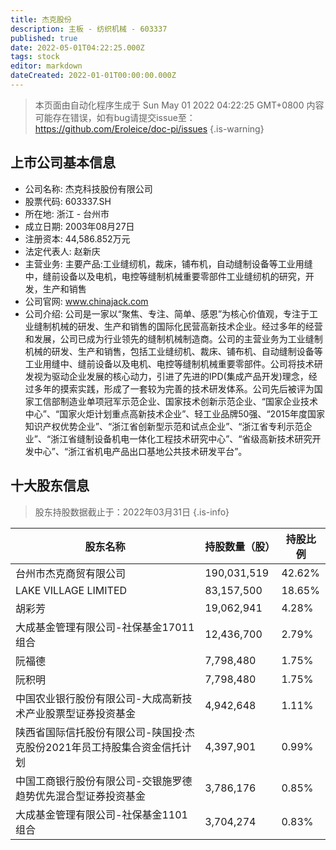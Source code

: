 ```yaml
---
title: 杰克股份
description: 主板 - 纺织机械 - 603337
published: true
date: 2022-05-01T04:22:25.000Z
tags: stock
editor: markdown
dateCreated: 2022-01-01T00:00:00.000Z
---
```


> 本页面由自动化程序生成于 Sun May 01 2022 04:22:25 GMT+0800
> 内容可能存在错误，如有bug请提交issue至：https://github.com/Eroleice/doc-pi/issues
{.is-warning}

## 上市公司基本信息
- 公司名称: 杰克科技股份有限公司
- 股票代码: 603337.SH
- 所在地: 浙江 - 台州市
- 成立日期: 2003年08月27日
- 注册资本: 44,586.852万元
- 法定代表人: 赵新庆
- 主营业务: 主要产品:工业缝纫机，裁床，铺布机，自动缝制设备等工业用缝中，缝前设备以及电机，电控等缝制机械重要零部件工业缝纫机的研究，开发，生产和销售
- 公司官网: www.chinajack.com
- 公司介绍: 公司是一家以“聚焦、专注、简单、感恩”为核心价值观，专注于工业缝制机械的研发、生产和销售的国际化民营高新技术企业。经过多年的经营和发展，公司已成为行业领先的缝制机械制造商。公司的主营业务为工业缝制机械的研发、生产和销售，包括工业缝纫机、裁床、铺布机、自动缝制设备等工业用缝中、缝前设备以及电机、电控等缝制机械重要零部件。公司将技术研发视为驱动企业发展的核心动力，引进了先进的IPD(集成产品开发)理念，经过多年的摸索实践，形成了一套较为完善的技术研发体系。公司先后被评为国家工信部制造业单项冠军示范企业、国家技术创新示范企业、“国家企业技术中心”、“国家火炬计划重点高新技术企业”、轻工业品牌50强、“2015年度国家知识产权优势企业”、“浙江省创新型示范和试点企业”、“浙江省专利示范企业”、“浙江省缝制设备机电一体化工程技术研究中心”、“省级高新技术研究开发中心”、“浙江省机电产品出口基地公共技术研发平台”。


## 十大股东信息
> 股东持股数据截止于：2022年03月31日
{.is-info}

| 股东名称 | 持股数量（股） | 持股比例 |
| --- | --- | --- |
| 台州市杰克商贸有限公司 | 190,031,519 | 42.62% |
| LAKE VILLAGE LIMITED | 83,157,500 | 18.65% |
| 胡彩芳 | 19,062,941 | 4.28% |
| 大成基金管理有限公司-社保基金17011组合 | 12,436,700 | 2.79% |
| 阮福德 | 7,798,480 | 1.75% |
| 阮积明 | 7,798,480 | 1.75% |
| 中国农业银行股份有限公司-大成高新技术产业股票型证券投资基金 | 4,942,648 | 1.11% |
| 陕西省国际信托股份有限公司-陕国投·杰克股份2021年员工持股集合资金信托计划 | 4,397,901 | 0.99% |
| 中国工商银行股份有限公司-交银施罗德趋势优先混合型证券投资基金 | 3,786,176 | 0.85% |
| 大成基金管理有限公司-社保基金1101组合 | 3,704,274 | 0.83% |




